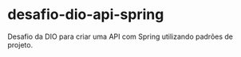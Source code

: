 # desafio-dio-api-spring
Desafio da DIO para criar uma API com Spring utilizando padrões de projeto.
